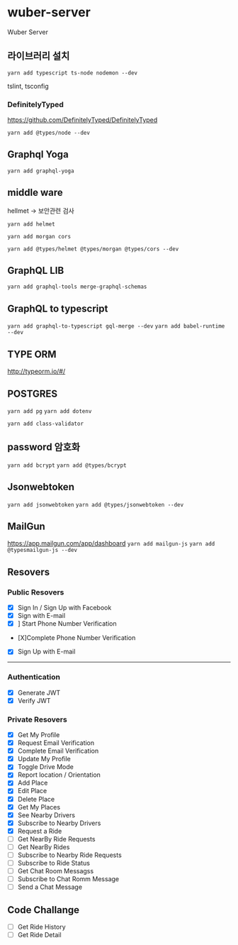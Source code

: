 # wuber-server

Wuber Server

## 라이브러리 설치

`yarn add typescript ts-node nodemon --dev`

tslint, tsconfig

### DefinitelyTyped

<https://github.com/DefinitelyTyped/DefinitelyTyped>

`yarn add @types/node --dev`

## Graphql Yoga

`yarn add graphql-yoga`

## middle ware

hellmet -> 보안관련 검사

`yarn add helmet`

`yarn add morgan cors`

`yarn add @types/helmet @types/morgan @types/cors --dev`

## GraphQL LIB

`yarn add graphql-tools merge-graphql-schemas`

## GraphQL to typescript

`yarn add graphql-to-typescript gql-merge --dev`
`yarn add babel-runtime --dev`

## TYPE ORM

<http://typeorm.io/#/>

## POSTGRES

`yarn add pg`
`yarn add dotenv`

`yarn add class-validator`

## password 암호화

`yarn add bcrypt`
`yarn add @types/bcrypt`

## Jsonwebtoken

`yarn add jsonwebtoken`
`yarn add @types/jsonwebtoken --dev`

## MailGun

<https://app.mailgun.com/app/dashboard>
`yarn add mailgun-js`
`yarn add @typesmailgun-js --dev`

## Resovers

### Public Resovers

- [x] Sign In / Sign Up with Facebook
- [x] Sign with E-mail
- [x] ] Start Phone Number Verification
- [X]Complete Phone Number Verification
- [x] Sign Up with E-mail

---

### Authentication

- [x] Generate JWT
- [x] Verify JWT

### Private Resovers

- [x] Get My Profile
- [x] Request Email Verification
- [x] Complete Email Verification
- [x] Update My Profile
- [x] Toggle Drive Mode
- [x] Report location / Orientation
- [x] Add Place
- [x] Edit Place
- [x] Delete Place
- [x] Get My Places
- [x] See Nearby Drivers
- [x] Subscribe to Nearby Drivers
- [x] Request a Ride
- [ ] Get NearBy Ride Requests
- [ ] Get NearBy Rides
- [ ] Subscribe to Nearby Ride Requests
- [ ] Subscribe to Ride Status
- [ ] Get Chat Room Messagss
- [ ] Subscribe to Chat Romm Message
- [ ] Send a Chat Message

## Code Challange

- [ ] Get Ride History
- [ ] Get Ride Detail
